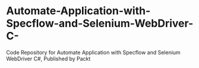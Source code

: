 # Automate-Application-with-Specflow-and-Selenium-WebDriver-C-
Code Repository for Automate Application with Specflow and Selenium WebDriver C#, Published by Packt
